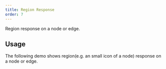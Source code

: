 ```yaml
---
title: Region Response
order: 7
---
```


Region response on a node or edge.

## Usage

The following demo shows region(e.g. an small icon of a node) response on a node or edge.
